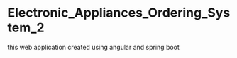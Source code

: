 # Electronic_Appliances_Ordering_System_2
this web application created using angular and spring boot
